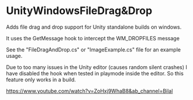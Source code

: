 # UnityWindowsFileDrag&Drop
Adds file drag and drop support for Unity standalone builds on windows.

It uses the GetMessage hook to intercept the WM_DROPFILES message

See the "FileDragAndDrop.cs" or "ImageExample.cs" file for an example usage.

Due to too many issues in the Unity editor (causes random silent crashes) I have disabled the hook when tested in playmode inside the editor. So this feature only works in a build.

https://www.youtube.com/watch?v=ZoHxj9WhaB8&ab_channel=Bilal
